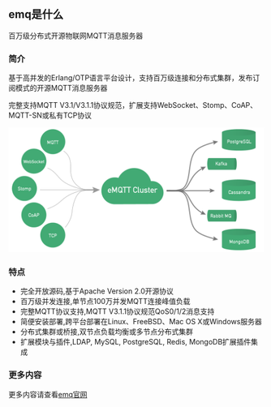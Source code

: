 ## emq是什么

百万级分布式开源物联网MQTT消息服务器


### 简介

基于高并发的Erlang/OTP语言平台设计，支持百万级连接和分布式集群，发布订阅模式的开源MQTT消息服务器

完整支持MQTT V3.1/V3.1.1协议规范，扩展支持WebSocket、Stomp、CoAP、MQTT-SN或私有TCP协议

![](./assets/2018-11-04-11-55-54.png)

### 特点

* 完全开放源码,基于Apache Version 2.0开源协议
* 百万级并发连接,单节点100万并发MQTT连接峰值负载
* 完整MQTT协议支持,MQTT V3.1.1协议规范QoS0/1/2消息支持
* 简便安装部署,跨平台部署在Linux、FreeBSD、Mac OS X或Windows服务器
* 分布式集群或桥接,双节点负载均衡或多节点分布式集群
* 扩展模块与插件,LDAP, MySQL, PostgreSQL, Redis, MongoDB扩展插件集成

### 更多内容

更多内容请查看[emq官网](http://www.emqtt.com/)